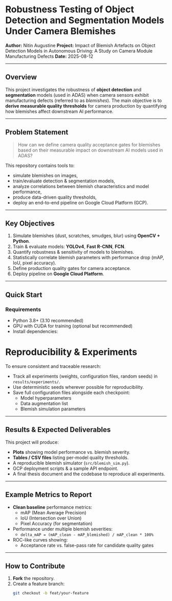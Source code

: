 # Robustness Testing of Object Detection and Segmentation Models Under Camera Blemishes

**Author:** Nitin Augustine
**Project:** Impact of Blemish Artefacts on Object Detection Models in Autonomous Driving: A Study on Camera Module Manufacturing Defects
**Date:** 2025-08-12

---

## Overview
This project investigates the robustness of **object detection** and **segmentation** models (used in ADAS) when camera sensors exhibit manufacturing defects (referred to as *blemishes*). The main objective is to **derive measurable quality thresholds** for camera production by quantifying how blemishes affect downstream AI performance.

---

## Problem Statement
> How can we define camera quality acceptance gates for blemishes based on their measurable impact on downstream AI models used in ADAS?

This repository contains tools to:
- simulate blemishes on images,
- train/evaluate detection & segmentation models,
- analyze correlations between blemish characteristics and model performance,
- produce data-driven quality thresholds,
- deploy an end-to-end pipeline on Google Cloud Platform (GCP).

---

## Key Objectives
1. Simulate blemishes (dust, scratches, smudges, blur) using **OpenCV + Python**.  
2. Train & evaluate models: **YOLOv4**, **Fast R-CNN**, **FCN**.  
3. Quantify robustness & sensitivity of models to blemishes.  
4. Statistically correlate blemish parameters with performance drop (mAP, IoU, pixel accuracy).  
5. Define production quality gates for camera acceptance.  
6. Deploy pipeline on **Google Cloud Platform**.

---

## Quick Start

### Requirements
- Python 3.8+ (3.10 recommended)  
- GPU with CUDA for training (optional but recommended)  
- Install dependencies:


# Reproducibility & Experiments

To ensure consistent and traceable research:

- Track all experiments (weights, configuration files, random seeds) in `results/experiments/`.
- Use deterministic seeds wherever possible for reproducibility.
- Save full configuration files alongside each checkpoint:
  - Model hyperparameters
  - Data augmentation list
  - Blemish simulation parameters

---

## Results & Expected Deliverables

This project will produce:

- **Plots** showing model performance vs. blemish severity.
- **Tables / CSV files** listing per-model quality thresholds.
- A reproducible blemish simulator (`src/blemish_sim.py`).
- GCP deployment scripts & a sample API endpoint.
- A final thesis document and the codebase to reproduce all experiments.

---

## Example Metrics to Report

- **Clean baseline** performance metrics:
  - mAP (Mean Average Precision)
  - IoU (Intersection over Union)
  - Pixel Accuracy (for segmentation)
- Performance under multiple blemish severities:
  - `delta_mAP = (mAP_clean - mAP_blemished) / mAP_clean * 100%`
- ROC-like curves showing:
  - Acceptance rate vs. false-pass rate for candidate quality gates

---

## How to Contribute

1. **Fork** the repository.
2. Create a feature branch:
   ```bash
   git checkout -b feat/your-feature
